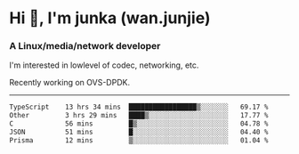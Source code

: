 
<h1 >Hi 👋, I'm junka (wan.junjie)</h1>
<h3 >A Linux/media/network developer</h3>


I'm interested in lowlevel of codec, networking, etc.

Recently working on OVS-DPDK.

---

<!--START_SECTION:waka-->

```txt
TypeScript    13 hrs 34 mins  █████████████████▒░░░░░░░   69.17 %
Other         3 hrs 29 mins   ████▒░░░░░░░░░░░░░░░░░░░░   17.77 %
C             56 mins         █▒░░░░░░░░░░░░░░░░░░░░░░░   04.78 %
JSON          51 mins         █░░░░░░░░░░░░░░░░░░░░░░░░   04.40 %
Prisma        12 mins         ▒░░░░░░░░░░░░░░░░░░░░░░░░   01.04 %
```

<!--END_SECTION:waka-->
